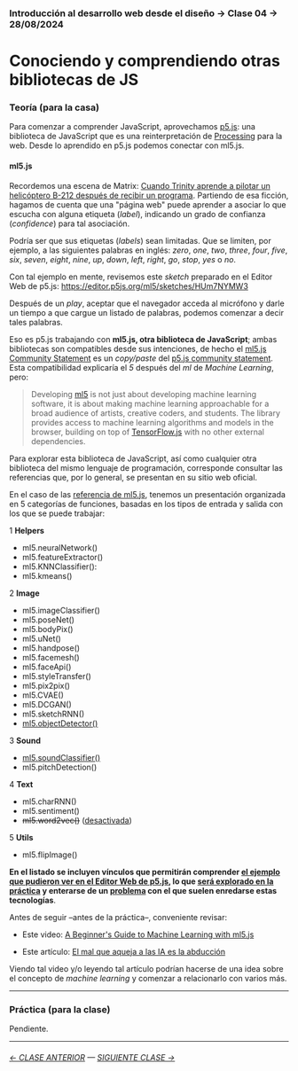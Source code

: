 ### Introducción al desarrollo web desde el diseño → Clase 04 → 28/08/2024 

# Conociendo y comprendiendo otras bibliotecas de JS

### Teoría (para la casa)

Para comenzar a comprender JavaScript, aprovechamos [p5.js](https://p5js.org/es/): una biblioteca de JavaScript que es una reinterpretación de [Processing](https://processing.org/) para la web. Desde lo aprendido en p5.js podemos conectar con ml5.js. 

#### ml5.js

Recordemos una escena de Matrix: [Cuando Trinity aprende a pilotar un helicóptero B-212 después de recibir un programa](https://youtu.be/6AOpomu9V6Q?si=aMsX5lEtYqG6WP_D). Partiendo de esa ficción, hagamos de cuenta que una "página web" puede aprender a asociar lo que escucha con alguna etiqueta (*label*), indicando un grado de confianza (*confidence*) para tal asociación. 

Podría ser que sus etiquetas (*labels*) sean limitadas. Que se limiten, por ejemplo, a las siguientes palabras en inglés: *zero*, *one*, *two*, *three*, *four*, *five*, *six*, *seven*, *eight*, *nine*, *up*, *down*, *left*, *right*, *go*, *stop*, *yes* o *no*.

Con tal ejemplo en mente, revisemos este *sketch* preparado en el Editor Web de p5.js: https://editor.p5js.org/ml5/sketches/HUm7NYMW3

Después de un *play*, aceptar que el navegador acceda al micrófono y darle un tiempo a que cargue un listado de palabras, podemos comenzar a decir tales palabras.

Eso es p5.js trabajando con **ml5.js, otra biblioteca de JavaScript**; ambas bibliotecas son compatibles desde sus intenciones, de hecho el [ml5.js Community Statement](https://ml5js.org/about) es un *copy/paste* del [p5.js community statement](https://p5js.org/community/). Esta compatibilidad explicaría el *5* después del *ml* de *Machine Learning*, pero:

> Developing [ml5](https://ml5js.org/about/) is not just about developing machine learning software, it is about making machine learning approachable for a broad audience of artists, creative coders, and students. The library provides access to machine learning algorithms and models in the browser, building on top of [TensorFlow.js](https://www.tensorflow.org/learn?hl=es-419) with no other external dependencies.

Para explorar esta biblioteca de JavaScript, así como cualquier otra biblioteca del mismo lenguaje de programación, corresponde consultar las referencias que, por lo general, se presentan en su sitio web oficial.

En el caso de las [referencia de ml5.js](https://learn.ml5js.org/#/reference/index), tenemos un presentación organizada en 5 categorías de funciones, basadas en los tipos de entrada y salida con los que se puede trabajar:

1 **Helpers**
- ml5.neuralNetwork()
- ml5.featureExtractor()
- ml5.KNNClassifier():
- ml5.kmeans()

2 **Image**
- ml5.imageClassifier()
- ml5.poseNet()
- ml5.bodyPix()
- ml5.uNet()
- ml5.handpose()
- ml5.facemesh()
- ml5.faceApi()
- ml5.styleTransfer()
- ml5.pix2pix()
- ml5.CVAE()
- ml5.DCGAN()
- ml5.sketchRNN()
- [ml5.objectDetector()](https://learn.ml5js.org/#/reference/object-detector)

3 **Sound**
- [ml5.soundClassifier()](https://learn.ml5js.org/#/reference/sound-classifier)
- ml5.pitchDetection()

4 **Text**
- ml5.charRNN()
- ml5.sentiment()
- ~~ml5.word2vec()~~ ([desactivada](https://twitter.com/ml5js/status/1445762321444315147))

5 **Utils**
- ml5.flipImage()

**En el listado se incluyen vínculos que permitirán comprender [el ejemplo que pudieron ver en el Editor Web de p5.js](https://learn.ml5js.org/#/reference/sound-classifier), lo que [será explorado en la práctica](https://learn.ml5js.org/#/reference/object-detector) y enterarse de un [problema](https://twitter.com/ml5js/status/1445762321444315147) con el que suelen enredarse estas tecnologías**.

Antes de seguir –antes de la práctica–, conveniente revisar: 

- Este video: [A Beginner's Guide to Machine Learning with ml5.js](https://www.youtube.com/watch?v=jmznx0Q1fP0)

- Este artículo: [El mal que aqueja a las IA es la abducción](https://hipermediaciones.com/2023/08/21/el-mal-que-aqueja-a-las-ia-es-la-abduccion/)

Viendo tal video y/o leyendo tal artículo podrían hacerse de una idea sobre el concepto de *machine learning* y comenzar a relacionarlo con varios más.

- - - - - - - - - - - - -

### Práctica (para la clase)

Pendiente.

- - - - - - - 

###### [← CLASE ANTERIOR](https://github.com/profesorfaco/dno096-2024/tree/main/clase-03) — [SIGUIENTE CLASE →](https://github.com/profesorfaco/dno096-2024/tree/main/clase-05)
